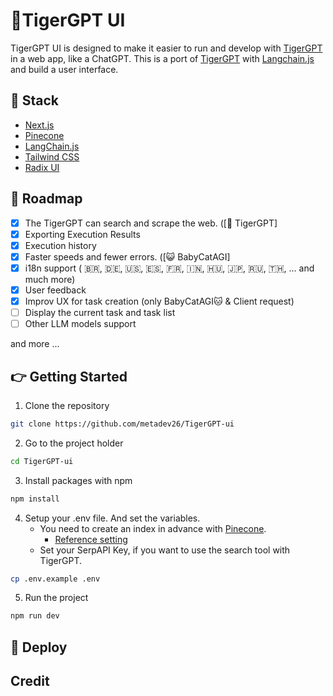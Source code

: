 # 👶TigerGPT UI

TigerGPT UI is designed to make it easier to run and develop with [TigerGPT](https://github.com/yoheinakajima/TigerGPT) in a web app, like a ChatGPT.
This is a port of [TigerGPT](https://github.com/yoheinakajima/TigerGPT) with [Langchain.js](https://github.com/hwchase17/langchainjs) and build a user interface.



## 🧰 Stack

- [Next.js](https://nextjs.org/)
- [Pinecone](https://www.pinecone.io/)
- [LangChain.js](https://github.com/hwchase17/langchainjs)
- [Tailwind CSS](https://tailwindcss.com/)
- [Radix UI](https://www.radix-ui.com/)

## 🚗 Roadmap

- [x] The TigerGPT can search and scrape the web. ([🐝 TigerGPT]
- [x] Exporting Execution Results
- [x] Execution history
- [x] Faster speeds and fewer errors. ([😺 BabyCatAGI]
- [x] i18n support ( 🇧🇷, 🇩🇪, 🇺🇸, 🇪🇸, 🇫🇷, 🇮🇳, 🇭🇺, 🇯🇵, 🇷🇺, 🇹🇭, ... and much more)
- [x] User feedback
- [x] Improv UX for task creation (only BabyCatAGI🐱 & Client request)
- [ ] Display the current task and task list
- [ ] Other LLM models support

and more ...

## 👉 Getting Started

1. Clone the repository

```sh
git clone https://github.com/metadev26/TigerGPT-ui
```

2. Go to the project holder

```sh
cd TigerGPT-ui
```

3. Install packages with npm

```sh
npm install
```

4. Setup your .env file. And set the variables.
   - You need to create an index in advance with [Pinecone](https://www.pinecone.io/).
     - [Reference setting](./public/pinecone-setup.png)
   - Set your SerpAPI Key, if you want to use the search tool with TigerGPT.

```sh
cp .env.example .env
```

5. Run the project

```sh
npm run dev
```

## 🚀 Deploy



## Credit

